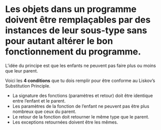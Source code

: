# Les objets dans un programme doivent être remplaçables par des instances de leur sous-type sans pour autant altérer le bon fonctionnement du programme.

L’idée du principe est que les enfants ne peuvent pas faire plus ou moins que leur parent.

Voici les **4 conditions** que tu dois remplir pour être conforme au Liskov’s Substitution Principle.

- La signature des fonctions (paramètres et retour) doit être identique entre l’enfant et le parent.
- Les paramètres de la fonction de l’enfant ne peuvent pas être plus nombreux que ceux du parent.
- Le retour de la fonction doit retourner le même type que le parent.
- Les exceptions retournées doivent être les mêmes.